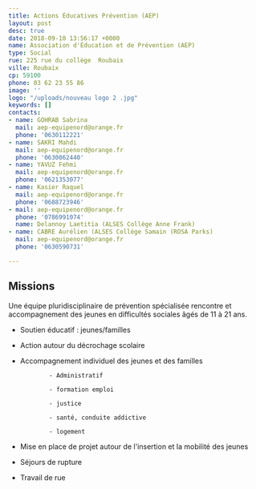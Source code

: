 ```yaml
---
title: Actions Éducatives Prévention (AEP)
layout: post
desc: true
date: 2018-09-10 13:56:17 +0000
name: Association d'Éducation et de Prévention (AEP)
type: Social
rue: 225 rue du collège  Roubaix
ville: Roubaix
cp: 59100
phone: 03 62 23 55 86
image: ''
logo: "/uploads/nouveau logo 2 .jpg"
keywords: []
contacts:
- name: GOHRAB Sabrina
  mail: aep-equipenord@orange.fr
  phone: '0630112221'
- name: SAKRI Mahdi
  mail: aep-equipenord@orange.fr
  phone: '0630062440'
- name: YAVUZ Fehmi
  mail: aep-equipenord@orange.fr
  phone: '0621353077'
- name: Kasier Raquel
  mail: aep-equipenord@orange.fr
  phone: '0688723946'
- mail: aep-equipenord@orange.fr
  phone: '0786991074'
  name: Delannoy Laetitia (ALSES Collège Anne Frank)
- name: CABRE Aurélien (ALSES Collège Samain (ROSA Parks)
  mail: aep-equipenord@orange.fr
  phone: '0630590731'

---
```

## Missions

Une équipe pluridisciplinaire de prévention spécialisée rencontre et accompagnement des jeunes en difficultés sociales âgés de 11 à 21 ans.

* Soutien éducatif : jeunes/familles
* Action autour du décrochage scolaire
* Accompagnement individuel des jeunes et des familles

              - Administratif

              - formation emploi 

              - justice

              - santé, conduite addictive 

              - logement

* Mise en place de projet autour de l'insertion et la mobilité des jeunes
* Séjours de rupture
* Travail de rue 